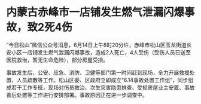 

# 内蒙古赤峰市一店铺发生燃气泄漏闪爆事故，致2死4伤

“今日松山”微信公众号消息，6月14日上午8时20分许，赤峰市松山区玉龙街道长安小区一店铺发生燃气泄漏闪爆事故，造成2人死亡，4人受伤（受伤人员已送至医院救治，暂无生命危险），部分房屋受损。

事故发生后，公安、应急、消防、卫健等部门第一时间赶到现场，全力开展救援处置、人员疏散等工作。松山区委、区政府立即成立“6.14事故处置工作组”，同步组成若干工作专班，现场对伤员救治、次生灾害隐患排查、受损房屋业主安置、事故善后处置等工作进行安排部署。事故原因正在进一步调查中。

